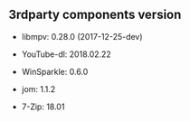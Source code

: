 ﻿## 3rdparty components version

- libmpv: 0.28.0 (2017-12-25-dev)

- YouTube-dl: 2018.02.22

- WinSparkle: 0.6.0

- jom: 1.1.2

- 7-Zip: 18.01
